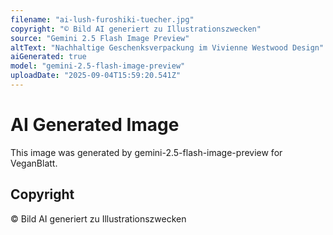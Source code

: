 ```yaml
---
filename: "ai-lush-furoshiki-tuecher.jpg"
copyright: "© Bild AI generiert zu Illustrationszwecken"
source: "Gemini 2.5 Flash Image Preview"
altText: "Nachhaltige Geschenksverpackung im Vivienne Westwood Design"
aiGenerated: true
model: "gemini-2.5-flash-image-preview"
uploadDate: "2025-09-04T15:59:20.541Z"
---
```


# AI Generated Image

This image was generated by gemini-2.5-flash-image-preview for VeganBlatt.

## Copyright
© Bild AI generiert zu Illustrationszwecken
